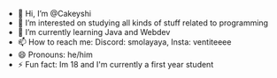 - 👋 Hi, I’m @Cakeyshi
- 👀 I’m interested on studying all kinds of stuff related to programming
- 🌱 I’m currently learning Java and Webdev
- 📫 How to reach me: Discord: smolayaya, Insta: ventiteeee
- 😄 Pronouns: he/him
- ⚡ Fun fact: Im 18 and I'm currently a first year student

<!---
Cakeyshi/Cakeyshi is a ✨ special ✨ repository because its `README.md` (this file) appears on your GitHub profile.
You can click the Preview link to take a look at your changes.
--->

